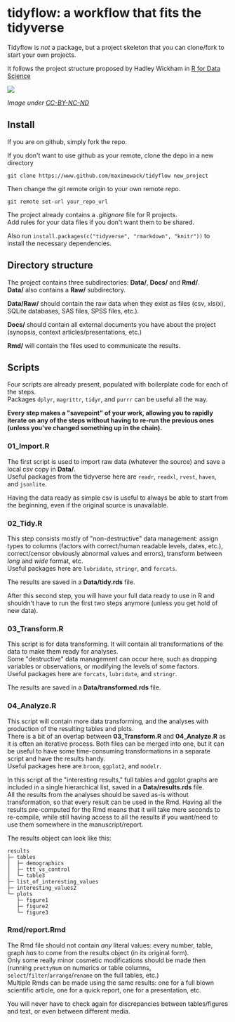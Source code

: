 # tidyflow: a workflow that fits the tidyverse

Tidyflow is *not* a package, but a project skeleton that you can clone/fork to start your own projects.

It follows the project structure proposed by Hadley Wickham in [R for Data Science](http://r4ds.had.co.nz/)

![](http://r4ds.had.co.nz/diagrams/data-science.png)

*Image under [CC-BY-NC-ND](https://creativecommons.org/licenses/by-nc-nd/3.0/us/)*

## Install

If you are on github, simply fork the repo.

If you don't want to use github as your remote, clone the depo in a new directory

`git clone https://www.github.com/maximewack/tidyflow new_project`

Then change the git remote origin to your own remote repo. 

`git remote set-url your_repo_url`

The project already contains a *.gitignore* file for R projects.  
Add rules for your data files if you don't want them to be shared.

Also run `install.packages(c("tidyverse", "rmarkdown", "knitr"))` to install the necessary dependencies.

## Directory structure

The project contains three subdirectories: **Data/**, **Docs/** and **Rmd/**.  
**Data/** also contains a **Raw/** subdirectory.

**Data/Raw/** should contain the raw data when they exist as files (csv, xls(x), SQLite databases, SAS files, SPSS files, etc.).

**Docs/** should contain all external documents you have about the project (synopsis, context articles/presentations, etc.)

**Rmd/** will contain the files used to communicate the results.

## Scripts

Four scripts are already present, populated with boilerplate code for each of the steps.  
Packages `dplyr`, `magrittr`, `tidyr`, and `purrr` can be useful all the way.

**Every step makes a "savepoint" of your work, allowing you to rapidly iterate on any of the steps without having to re-run the previous ones (unless you've changed something up in the chain).**  

### 01_Import.R

The first script is used to import raw data (whatever the source) and save a local csv copy in **Data/**.  
Useful packages from the tidyverse here are `readr`, `readxl`, `rvest`, `haven`, and `jsonlite`.

Having the data ready as simple csv is useful to always be able to start from the beginning, even if the original source is unavailable.

### 02_Tidy.R

This step consists mostly of "non-destructive" data management: assign types to columns (factors with correct/human readable levels, dates, etc.), correct/censor obviously abnormal values and errors), transform between *long* and *wide* format, etc.  
Useful packages here are `lubridate`, `stringr`, and `forcats`.

The results are saved in a **Data/tidy.rds** file.

After this second step, you will have your full data ready to use in R and shouldn't have to run the first two steps anymore (unless you get hold of new data).

### 03_Transform.R

This script is for data transforming. It will contain all transformations of the data to make them ready for analyses.  
Some "destructive" data management can occur here, such as dropping variables or observations, or modifying the levels of some factors.  
Useful packages here are `forcats`, `lubridate`, and `stringr`.

The results are saved in a **Data/transformed.rds** file.

### 04_Analyze.R

This script will contain more data transforming, and the analyses with production of the resulting tables and plots.  
There is a bit of an overlap between **03_Transform.R** and **04_Analyze.R** as it is often an iterative process. Both files can be merged into one, but it can be useful to have some time-consuming transformations in a separate script and have the results handy.  
Useful packages here are `broom`, `ggplot2`, and `modelr`.

In this script *all* the "interesting results," full tables and ggplot graphs are included in a single hierarchical list, saved in a **Data/results.rds** file.  
All the results from the analyses should be saved as-is without transformation, so that every result can be used in the Rmd.
Having all the results pre-computed for the Rmd means that it will take mere seconds to re-compile, while still having access to all the results if you want/need to use them somewhere in the manuscript/report.

The results object can look like this:

```
results
├─ tables
│  ├─ demographics
│  ├─ ttt_vs_control
│  └─ table3
├─ list_of_interesting_values
├─ interesting_values2
└─ plots
   ├─ figure1
   ├─ figure2
   └─ figure3
```

### Rmd/report.Rmd

The Rmd file should not contain *any* literal values: every number, table, graph *has* to come from the results object (in its original form).  
Only some really minor cosmetic modifications should be made then (running `prettyNum` on numerics or table columns, `select`/`filter`/`arrange`/`rename` on the full tables, etc.)  
Multiple Rmds can be made using the same results: one for a full blown scientific article, one for a quick report, one for a presentation, etc.

You will never have to check again for discrepancies between tables/figures and text, or even between different media.
